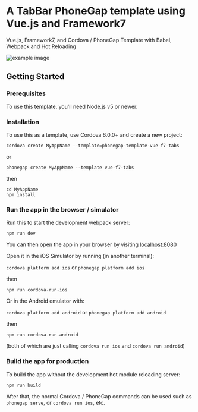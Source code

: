 # A TabBar PhoneGap template using Vue.js and Framework7

Vue.js, Framework7, and Cordova / PhoneGap Template with Babel, Webpack and Hot Reloading

![example image](https://github.com/phonegap/phonegap-template-vue-f7-tabs/raw/master/example-tabs.png)

## Getting Started

### Prerequisites

To use this template, you'll need Node.js v5 or newer.

### Installation

To use this as a template, use Cordova 6.0.0+ and create a new project:

```
cordova create MyAppName --template=phonegap-template-vue-f7-tabs
```

or

```
phonegap create MyAppName --template vue-f7-tabs
```

then

```
cd MyAppName
npm install
```

### Run the app in the browser / simulator

Run this to start the development webpack server:

```
npm run dev
```

You can then open the app in your browser by visiting [localhost:8080](http://localhost:8080)

Open it in the iOS Simulator by running (in another terminal):

`cordova platform add ios` or `phonegap platform add ios`

then

```
npm run cordova-run-ios
```

Or in the Android emulator with:

`cordova platform add android` or `phonegap platform add android`

then

```
npm run cordova-run-android
```

(both of which are just calling `cordova run ios` and `cordova run android`)


### Build the app for production

To build the app without the development hot module reloading server:

```
npm run build
```

After that, the normal Cordova / PhoneGap commands can be used such as `phonegap serve`, or `cordova run ios`, etc.

